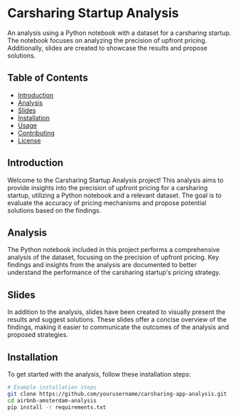 # Carsharing Startup Analysis

An analysis using a Python notebook with a dataset for a carsharing startup. The notebook focuses on analyzing the precision of upfront pricing. Additionally, slides are created to showcase the results and propose solutions.

## Table of Contents
- [Introduction](#introduction)
- [Analysis](#analysis)
- [Slides](#slides)
- [Installation](#installation)
- [Usage](#usage)
- [Contributing](#contributing)
- [License](#license)

## Introduction

Welcome to the Carsharing Startup Analysis project! This analysis aims to provide insights into the precision of upfront pricing for a carsharing startup, utilizing a Python notebook and a relevant dataset. The goal is to evaluate the accuracy of pricing mechanisms and propose potential solutions based on the findings.

## Analysis

The Python notebook included in this project performs a comprehensive analysis of the dataset, focusing on the precision of upfront pricing. Key findings and insights from the analysis are documented to better understand the performance of the carsharing startup's pricing strategy.

## Slides

In addition to the analysis, slides have been created to visually present the results and suggest solutions. These slides offer a concise overview of the findings, making it easier to communicate the outcomes of the analysis and proposed strategies.

## Installation

To get started with the analysis, follow these installation steps:

```bash
# Example installation steps
git clone https://github.com/yourusername/carsharing-app-analysis.git
cd airbnb-amsterdam-analysis
pip install -r requirements.txt

